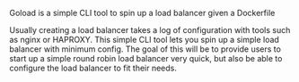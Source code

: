 Goload is a simple CLI tool to spin up a load balancer given a Dockerfile

Usually creating a load balancer takes a log of configuration with tools such as nginx or HAPROXY. This simple CLI tool lets you spin up a simple load balancer with minimum config. The goal of this will be to provide users to start up a simple round robin load balancer very quick, but also be able to configure the load balancer to fit their needs.
